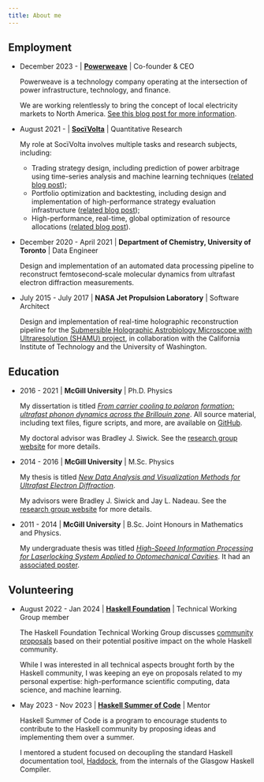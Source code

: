 ```yaml
---
title: About me
---
```


## Employment

* December 2023 - | [__Powerweave__](https://powerweave.io) | Co-founder & CEO

    Powerweave is a technology company operating at the intersection of power infrastructure, technology, and finance. 

    We are working relentlessly to bring the concept of local electricity markets to North America. [See this blog post for more information](/posts/powerweave-launch.html).
    
    <p></p>

* August 2021 - | [__SocïVolta__](http://socivolta.com/) | Quantitative Research

    My role at SocïVolta involves multiple tasks and research subjects, including:
     * Trading strategy design, including prediction of power arbitrage using time-series analysis and machine learning techniques ([related blog post](/posts/typesafe-tradingstrats.html));
     * Portfolio optimization and backtesting, including design and implementation of high-performance strategy evaluation infrastructure ([related blog post](/posts/rolling-stats.html));
     * High-performance, real-time, global optimization of resource allocations ([related blog post](/posts/multiverse.html)).
    
    <p></p>

* December 2020 - April 2021 | __Department of Chemistry, University of Toronto__ | Data Engineer

    Design and implementation of an automated data processing pipeline to reconstruct femtosecond‐scale molecular dynamics from ultrafast electron diffraction measurements.

    <p></p>

* July 2015 - July 2017 | __NASA Jet Propulsion Laboratory__ | Software Architect

    Design and implementation of real-time holographic reconstruction pipeline for the [Submersible Holographic Astrobiology Microscope with Ultraresolution (SHAMU) project](https://www.caltech.edu/about/news/building-microscope-search-signs-life-other-worlds-48555), in collaboration with the California Institute of Technology and the University of Washington.
    <p></p>

## Education

* 2016 - 2021  | __McGill University__ | Ph.D. Physics 
    
    My dissertation is titled [_From carrier cooling to polaron formation: ultrafast phonon dynamics across the Brillouin zone_](/files/dissertation.pdf). All source material, including text files, figure scripts, and more, are available on [GitHub](https://github.com/LaurentRDC/dissertation).

    My doctoral advisor was Bradley J. Siwick. See the [research group website](http://www.physics.mcgill.ca/siwicklab/index.html) for more details.
    <p></p>

* 2014 - 2016 | __McGill University__ | M.Sc. Physics 
      
    My thesis is titled [_New Data Analysis and Visualization Methods for Ultrafast Electron Diffraction_](/files/msc_thesis.pdf).

    My advisors were Bradley J. Siwick and Jay L. Nadeau. See the [research group website](http://www.physics.mcgill.ca/siwicklab/index.html) for more details.
    <p></p>

* 2011 - 2014 | __McGill University__ | B.Sc. Joint Honours in Mathematics and Physics. 
    
    My undergraduate thesis was titled [_High-Speed Information Processing for Laserlocking System Applied to Optomechanical Cavities_](/files/ugrad_project.pdf). It had an [associated poster](/files/ugrad_project_poster.pdf).
    <p></p>

## Volunteering

* August 2022 - Jan 2024 | [__Haskell Foundation__](https://haskell.foundation/) | Technical Working Group member

    The Haskell Foundation Technical Working Group discusses [community proposals](https://github.com/haskellfoundation/tech-proposals/blob/main/proposals/PROPOSALS.md) based on their potential positive impact on the whole Haskell community.

    While I was interested in all technical aspects brought forth by the Haskell community, I was keeping an eye on proposals related to my personal expertise: high-performance scientific computing, data science, and machine learning.
    
    <p></p>

* May 2023 - Nov 2023 | [__Haskell Summer of Code__](https://summer.haskell.org/) | Mentor

    Haskell Summer of Code is a program to encourage students to contribute to the Haskell community by proposing ideas and implementing them over a summer.

    I mentored a student focused on decoupling the standard Haskell documentation tool, [Haddock](https://haskell-haddock.readthedocs.io/), from the internals of the Glasgow Haskell Compiler.
    
    <p></p>
